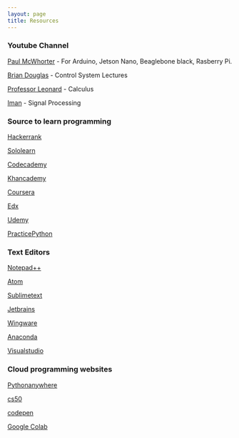 ```yaml
---
layout: page
title: Resources 
---
```

### Youtube Channel 

[Paul McWhorter](https://www.youtube.com/channel/UCfYfK0tzHZTpNFrc_NDKfTA) - For Arduino, Jetson Nano, Beaglebone black, Rasberry Pi.

[Brian Douglas](https://www.youtube.com/user/ControlLectures) - Control System Lectures

[Professor Leonard](https://www.youtube.com/user/professorleonard57) - Calculus

[Iman](https://www.youtube.com/channel/UCVkatNMgkEdpWLhH0kBqqLw) - Signal Processing





### Source to learn programming

[Hackerrank](https://www.hackerrank.com)

[Sololearn](https://www.sololearn.com)

[Codecademy](https://www.codecademy.com/)

[Khancademy](https://www.khanacademy.org/)

[Coursera](https://www.coursera.org/)

[Edx](https://www.edx.org/)

[Udemy](https://www.udemy.com/)

[PracticePython](https://practicepython.org)

### Text Editors
[Notepad++](https://notepad-plus-plus.org/)

[Atom](https://atom.io/)

[Sublimetext](https://www.sublimetext.com/)

[Jetbrains](https://www.jetbrains.com/)

[Wingware](https://wingware.com/)

[Anaconda](https://www.anaconda.com/)

[Visualstudio](https://visualstudio.microsoft.com/)

### Cloud programming websites

[Pythonanywhere](https://www.pythonanywhere.com/)

[cs50](https://www.cs50.io)

[codepen](https://codepen.io/)

[Google Colab](https://colab.research.google.com/)










